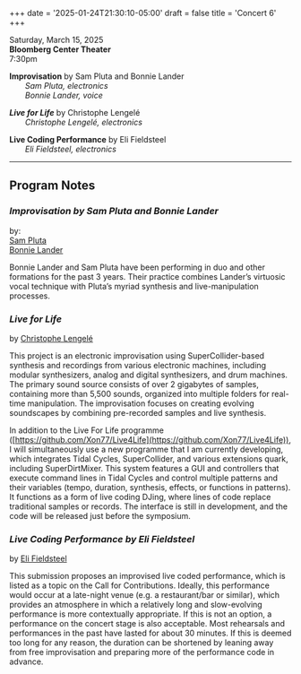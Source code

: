 
+++
date = '2025-01-24T21:30:10-05:00'
draft = false
title = 'Concert 6'
+++

Saturday, March 15, 2025  
**Bloomberg Center Theater**  
7:30pm  


**Improvisation** by Sam Pluta and Bonnie Lander  
&emsp;&emsp;*Sam Pluta, electronics*  
&emsp;&emsp;*Bonnie Lander, voice*  



***Live for Life*** by Christophe Lengelé  
&emsp;&emsp;*Christophe Lengelé, electronics*  



**Live Coding Performance** by Eli Fieldsteel  
&emsp;&emsp;*Eli Fieldsteel, electronics*  

---

## Program Notes

### ***Improvisation** by Sam Pluta and Bonnie Lander*

by:  
[Sam Pluta](/bios/#sam-pluta)  
[Bonnie Lander](/bios/#bonnie-lander)  


Bonnie Lander and Sam Pluta have been performing in duo and other formations for the past 3 years. Their practice combines Lander’s virtuosic vocal technique with Pluta’s myriad synthesis and live-manipulation processes.

### *Live for Life*

by [Christophe Lengelé](/bios/#christophe-lengelé)

This project is an electronic improvisation using SuperCollider-based synthesis and recordings from various electronic machines, including modular synthesizers, analog and digital synthesizers, and drum machines. The primary sound source consists of over 2 gigabytes of samples, containing more than 5,500 sounds, organized into multiple folders for real-time manipulation. The improvisation focuses on creating evolving soundscapes by combining pre-recorded samples and live synthesis.

In addition to the Live For Life programme ([https://github.com/Xon77/Live4Life](https://github.com/Xon77/Live4Life)), I will simultaneously use a new programme that I am currently developing, which integrates Tidal Cycles, SuperCollider, and various extensions quark, including SuperDirtMixer. This system features a GUI and controllers that execute command lines in Tidal Cycles and control multiple patterns and their variables (tempo, duration, synthesis, effects, or functions in patterns). It functions as a form of live coding DJing, where lines of code replace traditional samples or records. The interface is still in development, and the code will be released just before the symposium.

### ***Live Coding Performance** by Eli Fieldsteel*

by [Eli Fieldsteel](/bios/#eli-fieldsteel)

This submission proposes an improvised live coded performance, which is listed as a topic on the Call for Contributions. Ideally, this performance would occur at a late-night venue (e.g. a restaurant/bar or similar), which provides an atmosphere in which a relatively long and slow-evolving performance is more contextually appropriate. If this is not an option, a performance on the concert stage is also acceptable. Most rehearsals and performances in the past have lasted for about 30 minutes. If this is deemed too long for any reason, the duration can be shortened by leaning away from free improvisation and preparing more of the performance code in advance.

